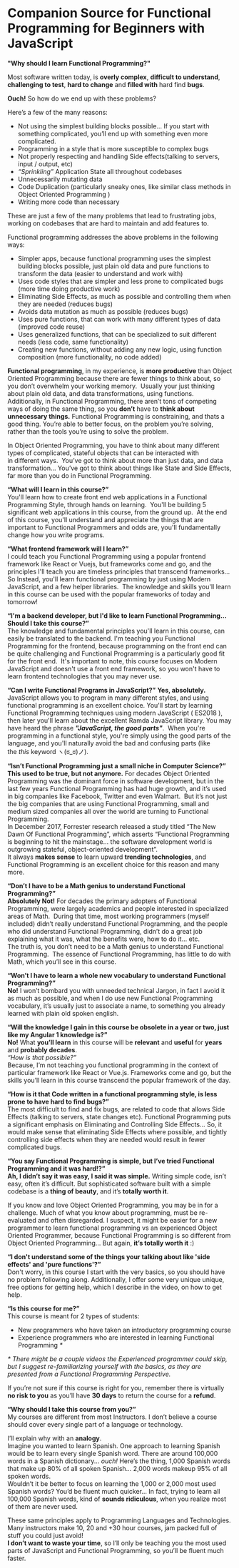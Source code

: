 # Companion Source for Functional Programming for Beginners with JavaScript

**"Why should I learn Functional Programming?"**

Most software written today, is **overly complex**, **difficult to understand**, **challenging to test**, **hard to change** and **filled with** hard find **bugs**.

**Ouch!** So how do we end up with these problems?

Here’s a few of the many reasons:

* Not using the simplest building blocks possible… If you start with something complicated, you’ll end up with something even more complicated.
* Programming in a style that is more susceptible to complex bugs
* Not properly respecting and handling Side effects(talking to servers, input / output, etc)
* _“Sprinkling”_ Application State all throughout codebases
* Unnecessarily mutating data
* Code Duplication (particularly sneaky ones, like similar class methods in Object Oriented Programming )
* Writing more code than necessary

These are just a few of the many problems that lead to frustrating jobs, working on codebases that are hard to maintain and add features to.

Functional programming addresses the above problems in the following ways:

* Simpler apps, because functional programming uses the simplest building blocks possible, just plain old data and pure functions to transform the data (easier to understand and work with)
* Uses code styles that are simpler and less prone to complicated bugs (more time doing productive work)
* Eliminating Side Effects, as much as possible and controlling them when they are needed (reduces bugs)
* Avoids data mutation as much as possible (reduces bugs)
* Uses pure functions, that can work with many different types of data (improved code reuse)
* Uses generalized functions, that can be specialized to suit different needs (less code, same functionality)
* Creating new functions, without adding any new logic, using function composition (more functionality, no code added)

**Functional programming**, in my experience, is **more productive** than Object Oriented Programming because there are fewer things to think about, so you don’t overwhelm your working memory.  Usually your just thinking about plain old data, and data transformations, using functions.  Additionally, in Functional Programming, there aren’t tons of competing ways of doing the same thing, so you **don’t** have to **think about unnecessary things.** Functional Programming is constraining, and thats a good thing. You’re able to better focus, on the problem you’re solving, rather than the tools you’re using to solve the problem.

In Object Oriented Programming, you have to think about many different types of complicated, stateful objects that can be interacted with in different ways.  You’ve got to think about more than just data, and data transformation… You’ve got to think about things like State and Side Effects, far more than you do in Functional Programming.

**“What will I learn in this course?”**  
You'll learn how to create front end web applications in a Functional Programming Style, through hands on learning.  You'll be building 5 significant web applications in this course, from the ground up.  At the end of this course, you'll understand and appreciate the things that are important to Functional Programmers and odds are, you'll fundamentally change how you write programs.

**“What frontend framework will I learn?”**  
I could teach you Functional Programming using a popular frontend framework like React or Vuejs, but frameworks come and go, and the principles I'll teach you are timeless principles that transcend frameworks... So Instead, you'll learn functional programming by just using Modern JavaScript, and a few helper libraries.  The knowledge and skills you'll learn in this course can be used with the popular frameworks of today and tomorrow!

**“I'm a backend developer, but I'd like to learn Functional Programming... Should I take this course?”**  
The knowledge and fundamental principles you'll learn in this course, can easily be translated to the backend. I'm teaching you Functional Programming for the frontend, because programming on the front end can be quite challenging and Functional Programming is a particularly good fit for the front end.  It's important to note, this course focuses on Modern JavaScript and doesn't use a front end framework, so you won't have to learn frontend technologies that you may never use.

**“Can I write Functional Programs in JavaScript?”**
**Yes, absolutely.** JavaScript allows you to program in many different styles, and using functional programming is an excellent choice. You'll start by learning Functional Programming techniques using modern JavaScript ( ES2018 ), then later you'll learn about the excellent Ramda JavaScript library. You may have heard the phrase **_"JavaScript, the good parts"_**.  When you're programming in a functional style, you're simply using the good parts of the language, and you'll naturally avoid the bad and confusing parts (like the *this* keyword ヽ(ಠ_ಠ)ノ).

**“Isn’t Functional Programming just a small niche in Computer Science?”**  
**This used to be true, but not anymore.** For decades Object Oriented Programming was the dominant force in software development, but in the last few years Functional Programming has had huge growth, and it’s used in big companies like Facebook, Twitter and even Walmart.  But it’s not just the big companies that are using Functional Programming, small and medium sized companies all over the world are turning to Functional Programming.  
In December 2017, Forrester research released a study titled “The New Dawn Of Functional Programming”, which asserts “Functional Programming is beginning to hit the mainstage… the software development world is outgrowing stateful, object-oriented development”.  
It always **makes sense** to learn upward **trending technologies**, and Functional Programming is an excellent choice for this reason and many more.

**“Don’t I have to be a Math genius to understand Functional Programming?”**  
**Absolutely Not!** For decades the primary adopters of Functional Programming, were largely academics and people interested in specialized areas of Math.  During that time, most working programmers (myself included) didn’t really understand Functional Programming, and the people who did understand Functional Programming, didn’t do a great job explaining what it was, what the benefits were, how to do it… etc.  
The truth is, you don’t need to be a Math genius to understand Functional Programming.  The essence of Functional Programming, has little to do with Math, which you’ll see in this course.

**“Won’t I have to learn a whole new vocabulary to understand Functional Programming?”**  
**No!** I won’t bombard you with unneeded technical Jargon, in fact I avoid it as much as possible, and when I do use new Functional Programming vocabulary, it’s usually just to associate a name, to something you already learned with plain old spoken english.

**“Will the knowledge I gain in this course be obsolete in a year or two, just like my Angular 1 knowledge is?”**  
**No!** What **you’ll learn** in this course will be **relevant** and **useful** for **years** and **probably decades**.  
_“How is that possible?”_  
Because, I’m not teaching you functional programming in the context of particular framework like React or Vue.js. Frameworks come and go, but the skills you’ll learn in this course transcend the popular framework of the day.

**“How is it that Code written in a functional programming style, is less prone to have hard to find bugs?”**  
The most difficult to find and fix bugs, are related to code that allows Side Effects (talking to servers, state changes etc). Functional Programming puts a significant emphasis on Eliminating and Controlling Side Effects... So, it would make sense that eliminating Side Effects where possible, and tightly controlling side effects when they are needed would result in fewer complicated bugs.

**“You say Functional Programming is simple, but I’ve tried Functional Programming and it was hard!?”**  
**Ah, I didn’t say it was easy, I said it was simple.** Writing simple code, isn’t easy, often it’s difficult. But sophisticated software built with a simple codebase is a **thing of beauty**, and it’s **totally worth it**.

If you know and love Object Oriented Programming, you may be in for a challenge. Much of what you know about programming, must be re-evaluated and often disregarded. I suspect, it might be easier for a new programmer to learn functional programming vs an experienced Object Oriented Programmer, because Functional Programming is so different from Object Oriented Programming… But again, **it’s totally worth it** :)

**“I don't understand some of the things your talking about like 'side effects' and 'pure functions'?”**  
Don't worry, in this course I start with the very basics, so you should have no problem following along. Additionally, I offer some very unique unique, free options for getting help, which I describe in the video, on how to get help.

**“Is this course for me?”**  
This course is meant for 2 types of students:

* New programmers who have taken an introductory programming course
* Experience programmers who are interested in learning Functional Programming _\*_

_\* There might be a couple videos the Experienced programmer could skip, but I suggest re-familiarizing yourself with the basics, as they are presented from a Functional Programming Perspective._

If you’re not sure if this course is right for you, remember there is virtually **no risk to you** as you’ll have **30 days** to return the course for a **refund**.

**“Why should I take this course from you?”**  
My courses are different from most Instructors. I don’t believe a course should cover every single part of a language or technology.

I’ll explain why with an **analogy**.  
Imagine you wanted to learn Spanish. One approach to learning Spanish would be to learn every single Spanish word. There are around 100,000 words in a Spanish dictionary... _ouch!_
Here’s the thing, 1,000 Spanish words that make up 80% of all spoken Spanish… 2,000 words makeup 95% of all spoken words.  
Wouldn’t it be better to focus on learning the 1,000 or 2,000 most used Spanish words? You’d be fluent much quicker… In fact, trying to learn all 100,000 Spanish words, kind of **sounds ridiculous**, when you realize most of them are never used.

These same principles apply to Programming Languages and Technologies. Many instructors make 10, 20 and +30 hour courses, jam packed full of stuff you could just avoid!  
**I don’t want to waste your time**, so I’ll only be teaching you the most used parts of JavaScript and Functional Programming, so you’ll be fluent much faster.
